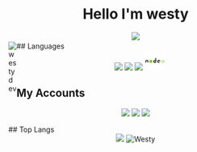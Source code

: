 <h1 align="center"> Hello I'm westy</h1>

<div align="center">
    <a href="https://discord.com/users/840695080075526164" title="Discord Account"><img src="https://lanyard-profile-readme.vercel.app/api/840695080075526164"></a>
</div>
</a>
 <a href="https://github.com/westydev">
  <img align="left" alt="westydev" width="16px" src="https://cdn.jsdelivr.net/npm/simple-icons@v3/icons/github.svg" />
</a>
## Languages
<div align="center">
<img src="https://img.shields.io/badge/javascript%20-%23323330.svg?&style=for-the-badge&logo=javascript&logoColor=%23F7DF1E"/> 
<img src="https://img.shields.io/badge/html5%20-%23E34F26.svg?&style=for-the-badge&logo=html5&logoColor=white"/>  
<img src="https://img.shields.io/badge/css3%20-%231572B6.svg?&style=for-the-badge&logo=css3&logoColor=white"/> 
<img src="https://raw.githubusercontent.com/devicons/devicon/master/icons/nodejs/nodejs-original-wordmark.svg" alt="nodejs" width="40" height="40"/>
</div>

## My Accounts
<p align="center">
   <a href="https://discord.com/users/840695080075526164" target"blank_"><img src="https://img.shields.io/badge/discord%20-111111.svg?&style=for-the-badge&logo=discord&logoColor=white"></a>
   <a href="https://www.instagram.com/westyxdd/" target"blank_"><img src="https://img.shields.io/badge/INSTAGRAM%20-111111.svg?&style=for-the-badge&logo=instagram&logoColor=white"></a>
   <a href="https://github.com/westydev" target"blank_"><img src="https://img.shields.io/badge/GitHub%20-111111.svg?&style=for-the-badge&logo=github&logoColor=white"></a>
</p>
## Top Langs
<div align="center">
<img src="https://github-readme-stats.vercel.app/api/top-langs/?username=westydev&layout=compact&text_color=FF9DD9&title_color=FF9DD9&bg_color=141321"/>
<img src="https://komarev.com/ghpvc/?username=novasy&label=Ziyaretçi%20Sayısı&color=da004e" alt="Westy" />

</div>
